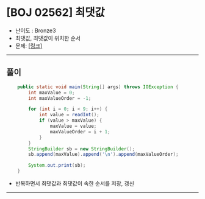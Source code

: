 
# \[BOJ 02562\] 최댓값

- 난이도 : Bronze3
- 최댓값, 최댓값이 위치한 순서
- 문제: <a href="https://www.acmicpc.net/problem/2562" target="_blank"> [링크]</a>

---

## 풀이
```java
    public static void main(String[] args) throws IOException {
        int maxValue = 0;
        int maxValueOrder = -1;

        for (int i = 0; i < 9; i++) {
            int value = readInt();
            if (value > maxValue) {
                maxValue = value;
                maxValueOrder = i + 1;
            }
        }
        StringBuilder sb = new StringBuilder();
        sb.append(maxValue).append('\n').append(maxValueOrder);

        System.out.print(sb);
    }
```
- 반복하면서 최댓값과 최댓값이 속한 순서를 저장, 갱신

---
